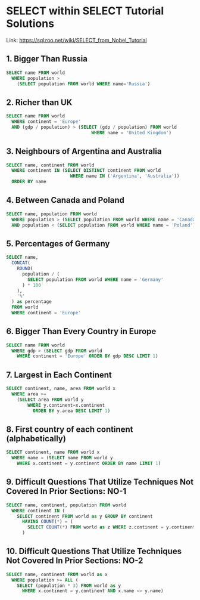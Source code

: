 # SELECT within SELECT Tutorial Solutions

Link: https://sqlzoo.net/wiki/SELECT_from_Nobel_Tutorial


## 1. Bigger Than Russia

```sql
SELECT name FROM world
  WHERE population >
    (SELECT population FROM world WHERE name='Russia')
```

## 2. Richer than UK

```sql
SELECT name FROM world
  WHERE continent = 'Europe'
  AND (gdp / population) > (SELECT (gdp / population) FROM world
                                WHERE name = 'United Kingdom')
```

## 3. Neighbours of Argentina and Australia

```sql
SELECT name, continent FROM world
  WHERE continent IN (SELECT DISTINCT continent FROM world
                        WHERE name IN ('Argentina', 'Australia'))
  ORDER BY name
```

## 4. Between Canada and Poland

```sql
SELECT name, population FROM world
  WHERE population > (SELECT population FROM world WHERE name = 'Canada')
  AND population < (SELECT population FROM world WHERE name = 'Poland')
```

## 5. Percentages of Germany

```sql
SELECT name,
  CONCAT(
    ROUND(
      population / (
        SELECT population FROM world WHERE name = 'Germany'
      ) * 100
    ),
    '%'
  ) as percentage
  FROM world
  WHERE continent = 'Europe'
```



## 6. Bigger Than Every Country in Europe

```sql
SELECT name FROM world
  WHERE gdp > (SELECT gdp FROM world
    WHERE continent = 'Europe' ORDER BY gdp DESC LIMIT 1)
```

## 7. Largest in Each Continent

```sql
SELECT continent, name, area FROM world x
  WHERE area >= 
    (SELECT area FROM world y
        WHERE y.continent=x.continent
          ORDER BY y.area DESC LIMIT 1)
```

## 8. First country of each continent (alphabetically)

```sql
SELECT continent, name FROM world x
  WHERE name = (SELECT name FROM world y
    WHERE x.continent = y.continent ORDER BY name LIMIT 1)
```

## 9. Difficult Questions That Utilize Techniques Not Covered In Prior Sections: NO-1

```sql
SELECT name, continent, population FROM world
  WHERE continent IN (
    SELECT continent FROM world as y GROUP BY continent
      HAVING COUNT(*) = (
        SELECT COUNT(*) FROM world as z WHERE z.continent = y.continent AND population <= 25000000)
      )
```

## 10. Difficult Questions That Utilize Techniques Not Covered In Prior Sections: NO-2

```sql
SELECT name, continent FROM world as x
  WHERE population >= ALL (
    SELECT (population * 3) FROM world as y
      WHERE x.continent = y.continent AND x.name <> y.name)
```